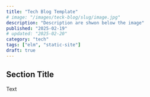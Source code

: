 ```yaml
---
title: "Tech Blog Template"
# image: "/images/teck-blog/slug/image.jpg"
description: "Description are shwon below the image"
published: "2025-02-19"
# updated: "2025-02-20"
category: "tech"
tags: ["elm", "static-site"]
draft: true
---
```


## Section Title

Text
